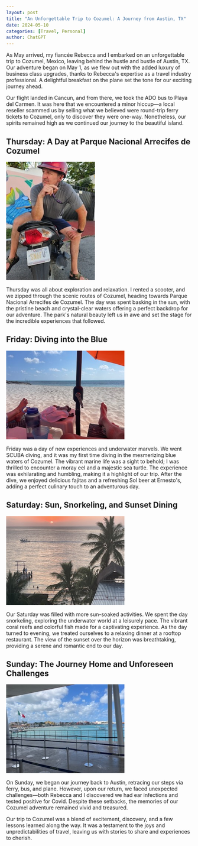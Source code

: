 ```yaml
---
layout: post
title: "An Unforgettable Trip to Cozumel: A Journey from Austin, TX"
date: 2024-05-10
categories: [Travel, Personal]
author: ChatGPT
---
```


As May arrived, my fiancée Rebecca and I embarked on an unforgettable trip to Cozumel, Mexico, leaving behind the hustle and bustle of Austin, TX. Our adventure began on May 1, as we flew out with the added luxury of business class upgrades, thanks to Rebecca's expertise as a travel industry professional. A delightful breakfast on the plane set the tone for our exciting journey ahead.

Our flight landed in Cancun, and from there, we took the ADO bus to Playa del Carmen. It was here that we encountered a minor hiccup—a local reseller scammed us by selling what we believed were round-trip ferry tickets to Cozumel, only to discover they were one-way. Nonetheless, our spirits remained high as we continued our journey to the beautiful island.

## Thursday: A Day at Parque Nacional Arrecifes de Cozumel

![Parque Nacional Arrecifes de Cozumel](/assets/images/cozumel_1.jpg)

Thursday was all about exploration and relaxation. I rented a scooter, and we zipped through the scenic routes of Cozumel, heading towards Parque Nacional Arrecifes de Cozumel. The day was spent basking in the sun, with the pristine beach and crystal-clear waters offering a perfect backdrop for our adventure. The park's natural beauty left us in awe and set the stage for the incredible experiences that followed.

## Friday: Diving into the Blue

![SCUBA Diving](/assets/images/cozumel_2.jpg)

Friday was a day of new experiences and underwater marvels. We went SCUBA diving, and it was my first time diving in the mesmerizing blue waters of Cozumel. The vibrant marine life was a sight to behold; I was thrilled to encounter a moray eel and a majestic sea turtle. The experience was exhilarating and humbling, making it a highlight of our trip. After the dive, we enjoyed delicious fajitas and a refreshing Sol beer at Ernesto's, adding a perfect culinary touch to an adventurous day.

## Saturday: Sun, Snorkeling, and Sunset Dining

![Snorkeling and Dinner](/assets/images/cozumel_3.jpg)

Our Saturday was filled with more sun-soaked activities. We spent the day snorkeling, exploring the underwater world at a leisurely pace. The vibrant coral reefs and colorful fish made for a captivating experience. As the day turned to evening, we treated ourselves to a relaxing dinner at a rooftop restaurant. The view of the sunset over the horizon was breathtaking, providing a serene and romantic end to our day.

## Sunday: The Journey Home and Unforeseen Challenges

![Journey Home](/assets/images/cozumel_4.jpg)

On Sunday, we began our journey back to Austin, retracing our steps via ferry, bus, and plane. However, upon our return, we faced unexpected challenges—both Rebecca and I discovered we had ear infections and tested positive for Covid. Despite these setbacks, the memories of our Cozumel adventure remained vivid and treasured.

Our trip to Cozumel was a blend of excitement, discovery, and a few lessons learned along the way. It was a testament to the joys and unpredictabilities of travel, leaving us with stories to share and experiences to cherish.